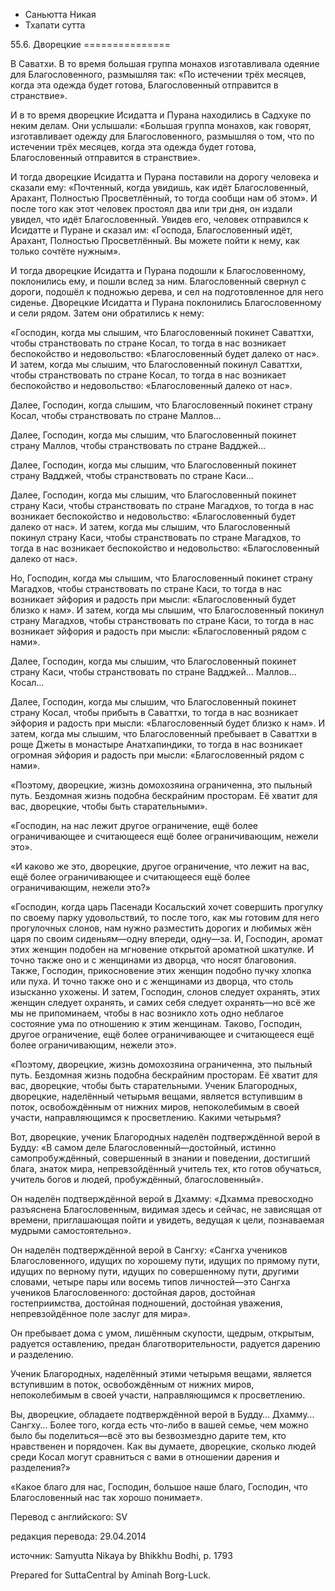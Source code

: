 









* Саньютта Никая
* Тхапати сутта


55\.6\. Дворецкие
\=\=\=\=\=\=\=\=\=\=\=\=\=\=\=



В Саватхи\. В то время большая группа монахов изготавливала одеяние для Благословенного, размышляя так: «По истечении трёх месяцев, когда эта одежда будет готова, Благословенный отправится в странствие»\.


И в то время дворецкие Исидатта и Пурана находились в Садхуке по неким делам\. Они услышали: «Большая группа монахов, как говорят, изготавливает одежду для Благословенного, размышляя о том, что по истечении трёх месяцев, когда эта одежда будет готова, Благословенный отправится в странствие»\.


И тогда дворецкие Исидатта и Пурана поставили на дорогу человека и сказали ему: «Почтенный, когда увидишь, как идёт Благословенный, Арахант, Полностью Просветлённый, то тогда сообщи нам об этом»\. И после того как этот человек простоял два или три дня, он издали увидел, что идёт Благословенный\. Увидев его, человек отправился к Исидатте и Пуране и сказал им: «Господа, Благословенный идёт, Арахант, Полностью Просветлённый\. Вы можете пойти к нему, как только сочтёте нужным»\.


И тогда дворецкие Исидатта и Пурана подошли к Благословенному, поклонились ему, и пошли вслед за ним\. Благословенный свернул с дороги, подошёл к подножью дерева, и сел на подготовленное для него сиденье\. Дворецкие Исидатта и Пурана поклонились Благословенному и сели рядом\. Затем они обратились к нему:


«Господин, когда мы слышим, что Благословенный покинет Саваттхи, чтобы странствовать по стране Косал, то тогда в нас возникает беспокойство и недовольство: «Благословенный будет далеко от нас»\. И затем, когда мы слышим, что Благословенный покинул Саваттхи, чтобы странствовать по стране Косал, то тогда в нас возникает беспокойство и недовольство: «Благословенный далеко от нас»\.


Далее, Господин, когда слышим, что Благословенный покинет страну Косал, чтобы странствовать по стране Маллов…


Далее, Господин, когда мы слышим, что Благословенный покинет страну Маллов, чтобы странствовать по стране Вадджей…


Далее, Господин, когда мы слышим, что Благословенный покинет страну Вадджей, чтобы странствовать по стране Каси…


Далее, Господин, когда мы слышим, что Благословенный покинет страну Каси, чтобы странствовать по стране Магадхов, то тогда в нас возникает беспокойство и недовольство: «Благословенный будет далеко от нас»\. И затем, когда мы слышим, что Благословенный покинул страну Каси, чтобы странствовать по стране Магадхов, то тогда в нас возникает беспокойство и недовольство: «Благословенный далеко от нас»\.


Но, Господин, когда мы слышим, что Благословенный покинет страну Магадхов, чтобы странствовать по стране Каси, то тогда в нас возникает эйфория и радость при мысли: «Благословенный будет близко к нам»\. И затем, когда мы слышим, что Благословенный покинул страну Магадхов, чтобы странствовать по стране Каси, то тогда в нас возникает эйфория и радость при мысли: «Благословенный рядом с нами»\.


Далее, Господин, когда мы слышим, что Благословенный покинет страну Каси, чтобы странствовать по стране Вадджей… Маллов… Косал…


Далее, Господин, когда мы слышим, что Благословенный покинет страну Косал, чтобы прибыть в Саваттхи, то тогда в нас возникает эйфория и радость при мысли: «Благословенный будет близко к нам»\. И затем, когда мы слышим, что Благословенный пребывает в Саваттхи в роще Джеты в монастыре Анатхапиндики, то тогда в нас возникает огромная эйфория и радость при мысли: «Благословенный рядом с нами»\.


«Поэтому, дворецкие, жизнь домохозяина ограниченна, это пыльный путь\. Бездомная жизнь подобна бескрайним просторам\. Её хватит для вас, дворецкие, чтобы быть старательными»\.


«Господин, на нас лежит другое ограничение, ещё более ограничивающее и считающееся ещё более ограничивающим, нежели это»\.


«И каково же это, дворецкие, другое ограничение, что лежит на вас, ещё более ограничивающее и считающееся ещё более ограничивающим, нежели это?»


«Господин, когда царь Пасенади Косальский хочет совершить прогулку по своему парку удовольствий, то после того, как мы готовим для него прогулочных слонов, нам нужно разместить дорогих и любимых жён царя по своим сиденьям—одну впереди, одну—за\. И, Господин, аромат этих женщин подобен на мгновение открытой ароматной шкатулке\. И точно также оно и с женщинами из дворца, что носят благовония\. Также, Господин, прикосновение этих женщин подобно пучку хлопка или пуха\. И точно также оно и с женщинами из дворца, что столь изысканно ухожены\. И затем, Господин, слонов следует охранять, этих женщин следует охранять, и самих себя следует охранять—но всё же мы не припоминаем, чтобы в нас возникло хоть одно неблагое состояние ума по отношению к этим женщинам\. Таково, Господин, другое ограничение, ещё более ограничивающее и считающееся ещё более ограничивающим, нежели это»\.


«Поэтому, дворецкие, жизнь домохозяина ограниченна, это пыльный путь\. Бездомная жизнь подобна бескрайним просторам\. Её хватит для вас, дворецкие, чтобы быть старательными\. Ученик Благородных, дворецкие, наделённый четырьмя вещами, является вступившим в поток, освобождённым от нижних миров, непоколебимым в своей участи, направляющимся к просветлению\. Какими четырьмя?


Вот, дворецкие, ученик Благородных наделён подтверждённой верой в Будду: «В самом деле Благословенный—достойный, истинно самопробуждённый, совершенный в знании и поведении, достигший блага, знаток мира, непревзойдённый учитель тех, кто готов обучаться, учитель богов и людей, пробуждённый, благословенный»\.


Он наделён подтверждённой верой в Дхамму: «Дхамма превосходно разъяснена Благословенным, видимая здесь и сейчас, не зависящая от времени, приглашающая пойти и увидеть, ведущая к цели, познаваемая мудрыми самостоятельно»\.


Он наделён подтверждённой верой в Сангху: «Сангха учеников Благословенного, идущих по хорошему пути, идущих по прямому пути, идущих по верному пути, идущих по совершенному пути, другими словами, четыре пары или восемь типов личностей—это Сангха учеников Благословенного: достойная даров, достойная гостеприимства, достойная подношений, достойная уважения, непревзойдённое поле заслуг для мира»\.


Он пребывает дома с умом, лишённым скупости, щедрым, открытым, радуется оставлению, предан благотворительности, радуется дарению и разделению\.


Ученик Благородных, наделённый этими четырьмя вещами, является вступившим в поток, освобождённым от нижних миров, непоколебимым в своей участи, направляющимся к просветлению\.


Вы, дворецкие, обладаете подтверждённой верой в Будду… Дхамму… Сангху… Более того, когда есть что\-либо в вашей семье, чем можно было бы поделиться—всё это вы безвозмездно дарите тем, кто нравственен и порядочен\. Как вы думаете, дворецкие, сколько людей среди Косал могут сравниться с вами в отношении дарения и разделения?»


«Какое благо для нас, Господин, большое наше благо, Господин, что Благословенный нас так хорошо понимает»\.



Перевод с английского: SV


редакция перевода: 29\.04\.2014


источник: Samyutta Nikaya by Bhikkhu Bodhi, p\. 1793


Prepared for SuttaCentral by Aminah Borg\-Luck\.






